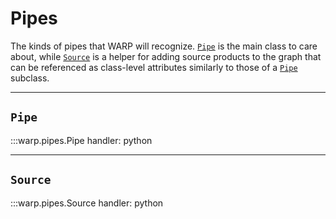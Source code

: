 # Pipes

The kinds of pipes that WARP will recognize.
[`Pipe`](./#Pipe) is the main class to care about, while [`Source`](./#Source) is a helper for adding source products to the graph that can be referenced as class-level attributes similarly to those of a [`Pipe`](./#Pipe) subclass.

---

## `Pipe`

:::warp.pipes.Pipe
    handler: python

---

## `Source`

:::warp.pipes.Source
    handler: python
